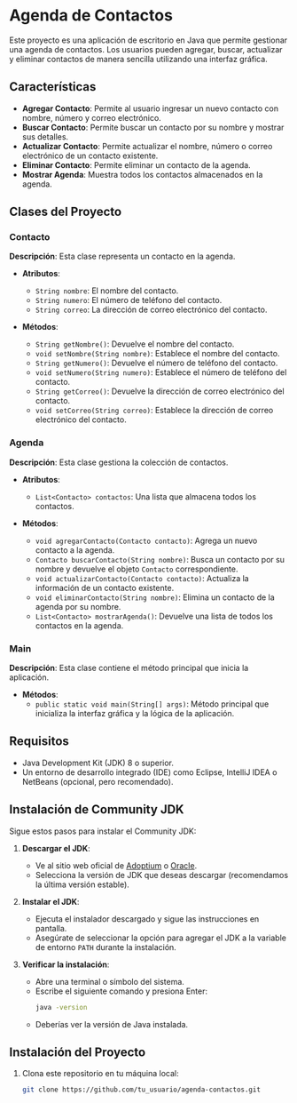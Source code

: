 # Agenda de Contactos

Este proyecto es una aplicación de escritorio en Java que permite gestionar una agenda de contactos. Los usuarios pueden agregar, buscar, actualizar y eliminar contactos de manera sencilla utilizando una interfaz gráfica.

## Características

- **Agregar Contacto**: Permite al usuario ingresar un nuevo contacto con nombre, número y correo electrónico.
- **Buscar Contacto**: Permite buscar un contacto por su nombre y mostrar sus detalles.
- **Actualizar Contacto**: Permite actualizar el nombre, número o correo electrónico de un contacto existente.
- **Eliminar Contacto**: Permite eliminar un contacto de la agenda.
- **Mostrar Agenda**: Muestra todos los contactos almacenados en la agenda.

## Clases del Proyecto

### Contacto

**Descripción**: Esta clase representa un contacto en la agenda.

- **Atributos**:
  - `String nombre`: El nombre del contacto.
  - `String numero`: El número de teléfono del contacto.
  - `String correo`: La dirección de correo electrónico del contacto.

- **Métodos**:
  - `String getNombre()`: Devuelve el nombre del contacto.
  - `void setNombre(String nombre)`: Establece el nombre del contacto.
  - `String getNumero()`: Devuelve el número de teléfono del contacto.
  - `void setNumero(String numero)`: Establece el número de teléfono del contacto.
  - `String getCorreo()`: Devuelve la dirección de correo electrónico del contacto.
  - `void setCorreo(String correo)`: Establece la dirección de correo electrónico del contacto.

### Agenda

**Descripción**: Esta clase gestiona la colección de contactos.

- **Atributos**:
  - `List<Contacto> contactos`: Una lista que almacena todos los contactos.

- **Métodos**:
  - `void agregarContacto(Contacto contacto)`: Agrega un nuevo contacto a la agenda.
  - `Contacto buscarContacto(String nombre)`: Busca un contacto por su nombre y devuelve el objeto `Contacto` correspondiente.
  - `void actualizarContacto(Contacto contacto)`: Actualiza la información de un contacto existente.
  - `void eliminarContacto(String nombre)`: Elimina un contacto de la agenda por su nombre.
  - `List<Contacto> mostrarAgenda()`: Devuelve una lista de todos los contactos en la agenda.

### Main

**Descripción**: Esta clase contiene el método principal que inicia la aplicación.

- **Métodos**:
  - `public static void main(String[] args)`: Método principal que inicializa la interfaz gráfica y la lógica de la aplicación.

## Requisitos

- Java Development Kit (JDK) 8 o superior.
- Un entorno de desarrollo integrado (IDE) como Eclipse, IntelliJ IDEA o NetBeans (opcional, pero recomendado).

## Instalación de Community JDK

Sigue estos pasos para instalar el Community JDK:

1. **Descargar el JDK**:
   - Ve al sitio web oficial de [Adoptium](https://adoptium.net/) o [Oracle](https://www.oracle.com/java/technologies/javase-jdk11-downloads.html).
   - Selecciona la versión de JDK que deseas descargar (recomendamos la última versión estable).

2. **Instalar el JDK**:
   - Ejecuta el instalador descargado y sigue las instrucciones en pantalla.
   - Asegúrate de seleccionar la opción para agregar el JDK a la variable de entorno `PATH` durante la instalación.

3. **Verificar la instalación**:
   - Abre una terminal o símbolo del sistema.
   - Escribe el siguiente comando y presiona Enter:
     ```bash
     java -version
     ```
   - Deberías ver la versión de Java instalada.

## Instalación del Proyecto

1. Clona este repositorio en tu máquina local:
   ```bash
   git clone https://github.com/tu_usuario/agenda-contactos.git
